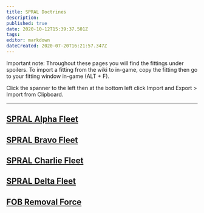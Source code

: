 ```yaml
---
title: SPRAL Doctrines
description: 
published: true
date: 2020-10-12T15:39:37.501Z
tags: 
editor: markdown
dateCreated: 2020-07-20T16:21:57.347Z
---
```


Important note: Throughout these pages you will find the fittings under spoilers. To import a fitting from the wiki to in-game, copy the fitting then go to your fitting window in-game (ALT + F).

Click the spanner to the left then at the bottom left click Import and Export > Import from Clipboard.

---
## [SPRAL Alpha Fleet](/community/doctrines/HD-Doctrines/SPRAL-Alpha-Fleet)
## [SPRAL Bravo Fleet](/community/doctrines/HD-Doctrines/SPRAL-Bravo-Fleet)
## [SPRAL Charlie Fleet](/community/doctrines/HD-Doctrines/SPRAL-Charlie-Fleet)
## [SPRAL Delta Fleet](/community/doctrines/HD-Doctrines/SPRAL-Delta-Fleet)
## [FOB Removal Force](/community/doctrines/HD-Doctrines/FOB-Removal-Force)